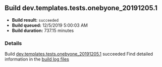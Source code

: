 ## Build dev.templates.tests.onebyone_20191205.1
- **Build result:** `succeeded`
- **Build queued:** 12/5/2019 5:00:03 AM
- **Build duration:** 737.15 minutes
### Details
Build [dev.templates.tests.onebyone_20191205.1](https://winappstudio.visualstudio.com/web/build.aspx?pcguid=a4ef43be-68ce-4195-a619-079b4d9834c2&builduri=vstfs%3a%2f%2f%2fBuild%2fBuild%2f32185) succeeded
Find detailed information in the [build log files]()
